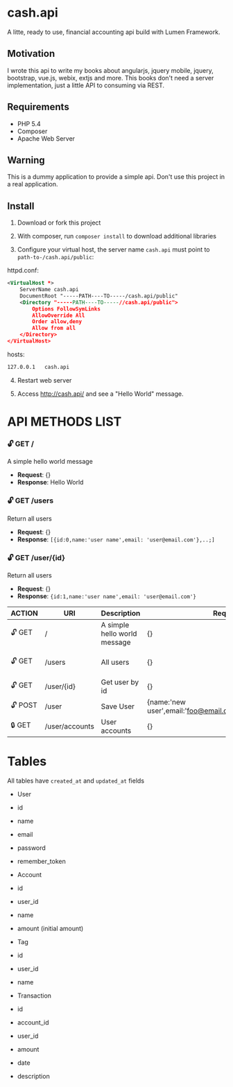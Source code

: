 # cash.api

A litte, ready to use, financial accounting api build with Lumen Framework. 

## Motivation

I wrote this api to write my books about angularjs, jquery mobile, jquery, bootstrap, vue.js, webix, extjs and more. This books don't need a server implementation, just a little API to consuming via REST.

## Requirements

* PHP 5.4
* Composer
* Apache Web Server 

## Warning

This is a dummy application to provide a simple api. Don't use this project in a real application.

## Install

1) Download or fork this project 

2) With composer, run `composer install` to download additional libraries

3) Configure your virtual host, the server name `cash.api` must point to `path-to-/cash.api/public`: 

httpd.conf:
```xml
<VirtualHost *>
    ServerName cash.api
    DocumentRoot "-----PATH----TO-----/cash.api/public"
    <Directory "-----PATH----TO-----//cash.api/public">
        Options FollowSymLinks
        AllowOverride All
        Order allow,deny
        Allow from all
    </Directory>
</VirtualHost>
```

hosts:
```txt
127.0.0.1	cash.api
```
4) Restart web server

5) Access http://cash.api/ and see a "Hello World" message.

# API METHODS LIST

### :unlock: GET /
A simple hello world message
- **Request**: {}
- **Response**: Hello World
 
### :unlock: GET /users
Return all users
- **Request**: {}
- **Response**: `[{id:0,name:'user name',email: 'user@email.com'},..;]`

### :unlock: GET /user/{id}
Return all users
- **Request**: {}
- **Response**: `{id:1,name:'user name',email: 'user@email.com'}`





ACTION | URI | Description | Request | Response example
------------ | ------------- | ------------- | ------------- | -------------
:unlock: GET | / | A simple hello world message | {} | Hello World
:unlock: GET | /users | All users | {} | [{id:0,name:'user name',email: 'user@email.com'},...]
:unlock: GET | /user/{id} | Get user by id | {} | {id:1,name:'user name',email: 'user@email.com'}
:unlock: POST | /user | Save User | {name:'new user',email:'foo@email.com',passwod:'123456'} | {id:120,name:'new user',email:'foo@email.com'}]
:lock: GET | /user/accounts | User accounts | {} | [{id:5,user_id:1,name:'my account',amount:200.00},...]



# Tables

All tables have `created_at` and `updated_at` fields

* User
 * id
 * name
 * email
 * password
 * remember_token

* Account
 * id
 * user_id
 * name
 * amount  (initial amount)
 
* Tag
 * id
 * user_id
 * name
 
* Transaction
 * id
 * account_id
 * user_id
 * amount
 * date
 * description

 
